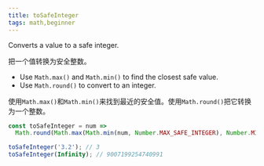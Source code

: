 ```yaml
---
title: toSafeInteger
tags: math,beginner
---
```


Converts a value to a safe integer.

把一个值转换为安全整数。

- Use `Math.max()` and `Math.min()` to find the closest safe value.
- Use `Math.round()` to convert to an integer.

使用`Math.max()`和`Math.min()`来找到最近的安全值。使用`Math.round()`把它转换为一个整数。

```js
const toSafeInteger = num =>
  Math.round(Math.max(Math.min(num, Number.MAX_SAFE_INTEGER), Number.MIN_SAFE_INTEGER));
```

```js
toSafeInteger('3.2'); // 3
toSafeInteger(Infinity); // 9007199254740991
```
